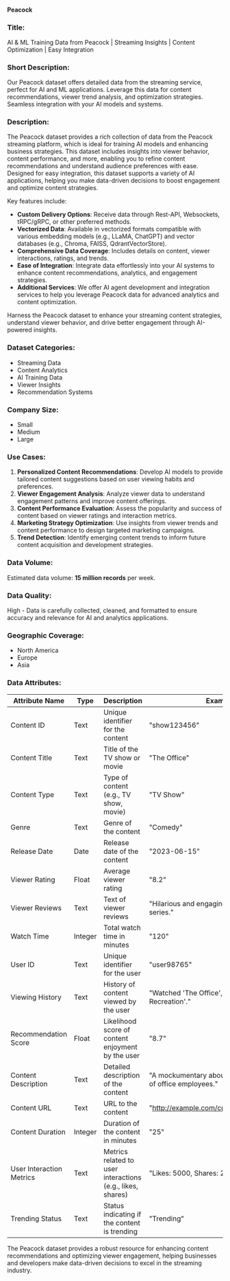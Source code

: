 #### Peacock

### Title:
AI & ML Training Data from Peacock | Streaming Insights | Content Optimization | Easy Integration

### Short Description:
Our Peacock dataset offers detailed data from the streaming service, perfect for AI and ML applications. Leverage this data for content recommendations, viewer trend analysis, and optimization strategies. Seamless integration with your AI models and systems.

### Description:
The Peacock dataset provides a rich collection of data from the Peacock streaming platform, which is ideal for training AI models and enhancing business strategies. This dataset includes insights into viewer behavior, content performance, and more, enabling you to refine content recommendations and understand audience preferences with ease. Designed for easy integration, this dataset supports a variety of AI applications, helping you make data-driven decisions to boost engagement and optimize content strategies.

Key features include:
- **Custom Delivery Options**: Receive data through Rest-API, Websockets, tRPC/gRPC, or other preferred methods.
- **Vectorized Data**: Available in vectorized formats compatible with various embedding models (e.g., LLaMA, ChatGPT) and vector databases (e.g., Chroma, FAISS, QdrantVectorStore).
- **Comprehensive Data Coverage**: Includes details on content, viewer interactions, ratings, and trends.
- **Ease of Integration**: Integrate data effortlessly into your AI systems to enhance content recommendations, analytics, and engagement strategies.
- **Additional Services**: We offer AI agent development and integration services to help you leverage Peacock data for advanced analytics and content optimization.

Harness the Peacock dataset to enhance your streaming content strategies, understand viewer behavior, and drive better engagement through AI-powered insights.

### Dataset Categories:
- Streaming Data
- Content Analytics
- AI Training Data
- Viewer Insights
- Recommendation Systems

### Company Size:
- Small
- Medium
- Large

### Use Cases:
1. **Personalized Content Recommendations**: Develop AI models to provide tailored content suggestions based on user viewing habits and preferences.
2. **Viewer Engagement Analysis**: Analyze viewer data to understand engagement patterns and improve content offerings.
3. **Content Performance Evaluation**: Assess the popularity and success of content based on viewer ratings and interaction metrics.
4. **Marketing Strategy Optimization**: Use insights from viewer trends and content performance to design targeted marketing campaigns.
5. **Trend Detection**: Identify emerging content trends to inform future content acquisition and development strategies.

### Data Volume:
Estimated data volume: **15 million records** per week.

### Data Quality:
High - Data is carefully collected, cleaned, and formatted to ensure accuracy and relevance for AI and analytics applications.

### Geographic Coverage:
- North America
- Europe
- Asia

### Data Attributes:

| Attribute Name           | Type    | Description                                              | Example                                        |
|--------------------------|---------|----------------------------------------------------------|------------------------------------------------|
| Content ID               | Text    | Unique identifier for the content                       | "show123456"                                  |
| Content Title            | Text    | Title of the TV show or movie                           | "The Office"                                  |
| Content Type             | Text    | Type of content (e.g., TV show, movie)                  | "TV Show"                                      |
| Genre                    | Text    | Genre of the content                                    | "Comedy"                                       |
| Release Date             | Date    | Release date of the content                             | "2023-06-15"                                   |
| Viewer Rating            | Float   | Average viewer rating                                   | "8.2"                                          |
| Viewer Reviews           | Text    | Text of viewer reviews                                  | "Hilarious and engaging throughout the series."|
| Watch Time               | Integer | Total watch time in minutes                             | "120"                                          |
| User ID                  | Text    | Unique identifier for the user                          | "user98765"                                    |
| Viewing History          | Text    | History of content viewed by the user                   | "Watched 'The Office', 'Parks and Recreation'."|
| Recommendation Score     | Float   | Likelihood score of content enjoyment by the user       | "8.7"                                          |
| Content Description      | Text    | Detailed description of the content                     | "A mockumentary about the everyday lives of office employees."|
| Content URL              | Text    | URL to the content                                      | "http://example.com/content/show123456"      |
| Content Duration         | Integer | Duration of the content in minutes                      | "25"                                           |
| User Interaction Metrics | Text    | Metrics related to user interactions (e.g., likes, shares) | "Likes: 5000, Shares: 2000"                 |
| Trending Status          | Text    | Status indicating if the content is trending            | "Trending"                                     |

The Peacock dataset provides a robust resource for enhancing content recommendations and optimizing viewer engagement, helping businesses and developers make data-driven decisions to excel in the streaming industry.